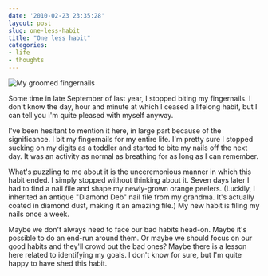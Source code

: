 ```yaml
---
date: '2010-02-23 23:35:28'
layout: post
slug: one-less-habit
title: "One less habit"
categories:
- life
- thoughts
---
```


![My groomed fingernails]({{site.url}}/images/2010/02/fingernails.jpg)

Some time in late September of last year, I stopped biting my fingernails. I don't know the day, hour and minute at which I ceased a lifelong habit, but I can tell you I'm quite pleased with myself anyway.

I've been hesitant to mention it here, in large part because of the significance. I bit my fingernails for my entire life. I'm pretty sure I stopped sucking on my digits as a toddler and started to bite my nails off the next day. It was an activity as normal as breathing for as long as I can remember.

What's puzzling to me about it is the unceremonious manner in which this habit ended. I simply stopped without thinking about it. Seven days later I had to find a nail file and shape my newly-grown orange peelers. (Luckily, I inherited an antique "Diamond Deb" nail file from my grandma. It's actually coated in diamond dust, making it an amazing file.) My new habit is filing my nails once a week.

Maybe we don't always need to face our bad habits head-on. Maybe it's possible to do an end-run around them. Or maybe we should focus on our good habits and they'll crowd out the bad ones? Maybe there is a lesson here related to identifying my goals. I don't know for sure, but I'm quite happy to have shed this habit.
